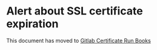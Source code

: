 # Alert about SSL certificate expiration

This document has moved to [Gitlab Certificate Run Books](../../certificates/README.md)
